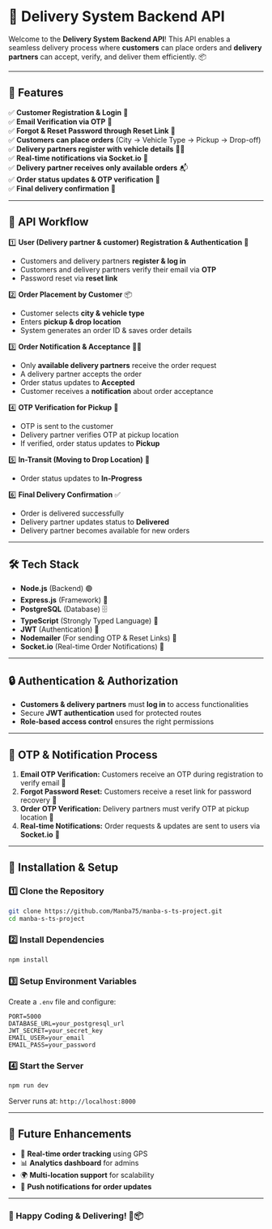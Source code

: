 # 🚀 Delivery System Backend API

Welcome to the **Delivery System Backend API**! This API enables a seamless delivery process where **customers** can place orders and **delivery partners** can accept, verify, and deliver them efficiently. 📦

---

## 🌟 Features

✅ **Customer Registration & Login** 🔑  
✅ **Email Verification via OTP** 📩  
✅ **Forgot & Reset Password through Reset Link** 🔄  
✅ **Customers can place orders** (City → Vehicle Type → Pickup → Drop-off)  
✅ **Delivery partners register with vehicle details** 🚴‍♂️  
✅ **Real-time notifications via Socket.io** 🔔  
✅ **Delivery partner receives only available orders** 📬  
✅ **Order status updates & OTP verification** 🔢  
✅ **Final delivery confirmation** 🏁  

---

## 📌 API Workflow

1️⃣ **User (Delivery partner & customer) Registration & Authentication** 🔐  
   - Customers and delivery partners **register & log in**
   - Customers and delivery partners verify their email via **OTP**
   - Password reset via **reset link**

2️⃣ **Order Placement by Customer** 📦  
   - Customer selects **city & vehicle type**
   - Enters **pickup & drop location**
   - System generates an order ID & saves order details

3️⃣ **Order Notification & Acceptance** 🚴‍♂️  
   - Only **available delivery partners** receive the order request
   - A delivery partner accepts the order
   - Order status updates to **Accepted**
   - Customer receives a **notification** about order acceptance

4️⃣ **OTP Verification for Pickup** 🔑  
   - OTP is sent to the customer
   - Delivery partner verifies OTP at pickup location
   - If verified, order status updates to **Pickup**

5️⃣ **In-Transit (Moving to Drop Location)** 🚚  
   - Order status updates to **In-Progress**

6️⃣ **Final Delivery Confirmation** ✅  
   - Order is delivered successfully
   - Delivery partner updates status to **Delivered**
   - Delivery partner becomes available for new orders

---

## 🛠 Tech Stack

- **Node.js** (Backend) 🟢
- **Express.js** (Framework) 🚀
- **PostgreSQL** (Database) 🗄
- **TypeScript** (Strongly Typed Language) 📜
- **JWT** (Authentication) 🔐
- **Nodemailer** (For sending OTP & Reset Links) 📧
- **Socket.io** (Real-time Order Notifications) 📡

---


## 🔒 Authentication & Authorization

- **Customers & delivery partners** must **log in** to access functionalities
- Secure **JWT authentication** used for protected routes
- **Role-based access control** ensures the right permissions

---

## 📧 OTP & Notification Process

1. **Email OTP Verification:** Customers receive an OTP during registration to verify email 📩
2. **Forgot Password Reset:** Customers receive a reset link for password recovery 🔄
3. **Order OTP Verification:** Delivery partners must verify OTP at pickup location 🔑
4. **Real-time Notifications:** Order requests & updates are sent to users via **Socket.io** 🔔

---

## 🚀 Installation & Setup

### 1️⃣ Clone the Repository
```sh
git clone https://github.com/Manba75/manba-s-ts-project.git
cd manba-s-ts-project
```

### 2️⃣ Install Dependencies
```sh
npm install
```

### 3️⃣ Setup Environment Variables
Create a `.env` file and configure:  
```
PORT=5000
DATABASE_URL=your_postgresql_url
JWT_SECRET=your_secret_key
EMAIL_USER=your_email
EMAIL_PASS=your_password

```

### 4️⃣ Start the Server
```sh
npm run dev
```
Server runs at: `http://localhost:8000`

---

## 📌 Future Enhancements

- 📍 **Real-time order tracking** using GPS
- 📊 **Analytics dashboard** for admins
- 🌍 **Multi-location support** for scalability
- 📡 **Push notifications for order updates**

---

### 🎉 Happy Coding & Delivering! 🚀📦

